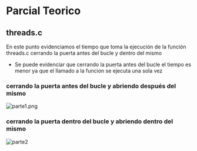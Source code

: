# Parcial Teorico

## threads.c
En este punto evidenciamos el tiempo que toma la ejecución de la función threads.c cerrando la puerta antes del bucle y dentro del mismo

* Se puede evidenciar que cerrando la puerta antes del bucle el tiempo es menor ya que el llamado a la funcion se ejecuta una sola vez

### cerrando la puerta antes del bucle y abriendo después del mismo

![parte1.png](https://github.com/johanf219/SistemasOperativos/issues/1#issue-476282061)

### cerrando la puerta dentro del bucle y abriendo dentro del mismo
![parte2](https://github.com/johanf219/SistemasOperativos/issues/2#issue-476282173)
